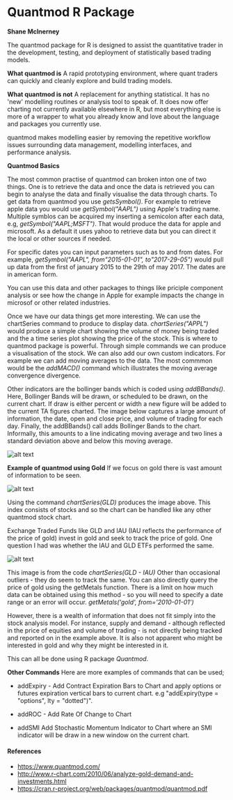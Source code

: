 Quantmod R Package
===============
**Shane McInerney**

The quantmod package for R is designed to assist the quantitative trader in the development, testing, and deployment of statistically based trading models.

**What quantmod is**
A rapid prototyping environment, where quant traders can quickly and cleanly explore and build trading models.

**What quantmod is not**
A replacement for anything statistical. It has no 'new' modelling routines or analysis tool to speak of. It does now offer charting not currently available elsewhere in R, but most everything else is more of a wrapper to what you already know and love about the language and packages you currently use.

quantmod makes modelling easier by removing the repetitive workflow issues surrounding data management, modelling interfaces, and performance analysis.

**Quantmod Basics**

The most common practise of quantmod can broken inton one of two things. One is to retrieve the data and once the data is retrieved you can begin to analyse the data and finally visualise the data through charts. To get data from quantmod you use _getsSymbol()_. For example to retrieve apple data you would use _getSymbol("AAPL")_ using Apple's trading name. Multiple symblos can be acquired my inserting a semicolon after each data, e.g, _getSymbol("AAPL;MSFT")_. That would produce the data for apple and microsoft. As a default it uses yahoo to retrieve data but you can direct it the local or other sources if needed.

For specific dates you can input parameters such as to and from dates. For example,
_getSymbol("AAPL", from"2015-01-01", to"2017-29-05")_ would pull up data from the first of january 2015 to the 29th of may 2017. The dates are in american form.

You can use this data and other packages to things like priciple component analysis or see how the change in Apple for example impacts the change in microsof or other related industries.

Once we have our data things get more interesting. We can use the chartSeries command to produce to display data. 
 _chartSeries("APPL")_ would produce a simple chart showing the volume of money being traded and the a time series plot showing the price of the stock. This is where to quantmod package is powerful. Through simple commands we can produce a visualisation of the stock. We can also add our own custom indicators. For example we can add moving averages to the data. The most commmon would be the _addMACD()_ command which illustrates the moving average convergence divergence.

Other indicators are the bollinger bands which is coded using _addBBands()_. Here, Bollinger Bands will be drawn, or scheduled to be drawn, on the current chart. If draw is either percent or width a new figure will be added to the current TA figures charted. The image below captures a large amount of information, the date, open and close price, and volume of trading for each day.  Finally, the addBBands() call adds Bollinger Bands to the chart.  Informally, this amounts to a line indicating moving average and two lines a standard deviation above and below this moving average. 

![alt text](http://2.bp.blogspot.com/_FsLa1cMTCWU/TCXXjHy-DTI/AAAAAAAAAKI/xj06hvWk3I0/s1600/APPL.png)

**Example of quantmod using Gold**
If we focus on gold there is vast amount of information to be seen.

![alt text](http://4.bp.blogspot.com/_FsLa1cMTCWU/TCqNgpWRTII/AAAAAAAAAMg/9iDMWtTCgAw/s1600/gold_xau.png)

Using the command _chartSeries(GLD)_ produces the image above. This index consists of stocks and so the chart can be handled like any other quantmod stock chart. 

Exchange Traded Funds like GLD and IAU (IAU reflects the performance of the price of gold) invest in gold and seek to track the price of gold.  One question I had was whether the IAU and GLD ETFs performed the same. 

![alt text](http://3.bp.blogspot.com/_FsLa1cMTCWU/TCqNF9eP15I/AAAAAAAAAMY/a6v6NXM0esY/s400/gld_iau.png)

This image is from the code _chartSeries(GLD - IAU)_
Other than occasional outliers - they do seem to track the same.  You can also directly query the price of gold using the getMetals function.  There is a limit on how much data can be obtained using this method - so you will need to specify a date range or an error will occur.
_getMetals('gold', from='2010-01-01')_

However, there is a wealth of information that does not fit simply into the stock analysis model.  For instance, supply and demand - although reflected in the price of equities and volume of trading - is not directly being tracked and reported on in the example above.  It is also not apparent who might be interested in gold and why they might be interested in it. 

This can all be done using R package _Quantmod_.

**Other Commands**
Here are more examples of commands that can be used;
+ addExpiry - Add Contract Expiration Bars to Chart and apply options or futures expiration vertical bars to current chart.
e.g "addExpiry(type = "options", lty = "dotted")".

+ addROC - Add Rate Of Change to Chart

+ addSMI Add Stochastic Momentum Indicator to Chart where an SMI indicator will be draw in a new window on the current chart.




#### References
* https://www.quantmod.com/
* http://www.r-chart.com/2010/06/analyze-gold-demand-and-investments.html
* https://cran.r-project.org/web/packages/quantmod/quantmod.pdf
